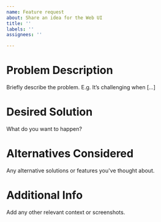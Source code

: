 ```yaml
---
name: Feature request
about: Share an idea for the Web UI
title: ''
labels: ''
assignees: ''

---
```


# Problem Description
Briefly describe the problem. E.g. It’s challenging when [...]

# Desired Solution
What do you want to happen?

# Alternatives Considered
Any alternative solutions or features you've thought about.

# Additional Info
Add any other relevant context or screenshots.
